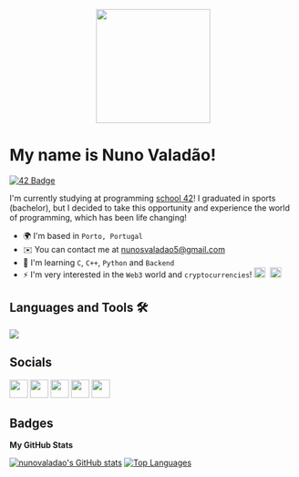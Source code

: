 <p align="center">
  <img src="https://media.giphy.com/media/Qo2dupDib32rkTY4hX/giphy.gif" width="200"/>
  
My name is Nuno Valadão! 
====================================================================================================================================  
<div id="badges" align="left">
  <a href="https://profile.intra.42.fr/users/nsoares-">
    <img src="https://img.shields.io/badge/Porto | Student 💻-gray?style=for-the-badge&logo=42" alt="42 Badge"/>
  </a>
</div>

I'm currently studying at programming [school 42](https://www.42porto.com)! I graduated in sports (bachelor), but I decided to take this opportunity and experience the world of programming, which has been life changing!

* 🌍  I'm based in `Porto, Portugal` 
* ✉️  You can contact me at [nunosvaladao5@gmail.com](mailto:nunosvaladao5@gmail.com)
* 🧠  I'm learning `C`, `C++`, `Python` and `Backend`
* ⚡   I'm very interested in the `Web3` world and `cryptocurrencies`!   <img src="https://github.com/spothq/cryptocurrency-icons/blob/master/svg/icon/eth.svg" title="Eth" alt="Eth" width="20" height="18"/>&nbsp; <img src="https://github.com/spothq/cryptocurrency-icons/blob/master/svg/icon/btc.svg" title="Btc" alt="Btc" width="20" height="18"/>&nbsp;


## Languages and Tools 🛠️

<p align="left">
  <a href="https://skillicons.dev">
    <img src="https://skillicons.dev/icons?i=c,cpp,git,github,python,django,nginx,docker,neovim,gitlab,linux"/>
  </a>
</p>

## Socials 

<p align="left"> <a href="https://discord.com/users/nsvaladao" target="_blank" rel="noreferrer"><img src="https://raw.githubusercontent.com/danielcranney/readme-generator/main/public/icons/socials/discord.svg" width="32" height="32" /></a> <a href="https://www.github.com/nunovaladao" target="_blank" rel="noreferrer"><img src="https://raw.githubusercontent.com/danielcranney/readme-generator/main/public/icons/socials/github-dark.svg" width="32" height="32" /></a> <a href="https://www.twitter.com/@nuno_valadao" target="_blank" rel="noreferrer"><img src="https://raw.githubusercontent.com/danielcranney/readme-generator/main/public/icons/socials/twitter.svg" width="32" height="32" /></a> <a href="https://www.twitch.tv/nunovaladao6" target="_blank" rel="noreferrer"><img src="https://raw.githubusercontent.com/danielcranney/readme-generator/main/public/icons/socials/twitch.svg" width="32" height="32" /></a></a> <a
href="https://www.linkedin.com/in/nunovaladao/" target="_blank" rel="noreferrer"><img src="https://raw.githubusercontent.com/danielcranney/readme-generator/main/public/icons/socials/linkedin.svg" width="32" height="32" /></a></p>

## Badges

<b>My GitHub Stats</b>

<a href="http://www.github.com/nunovaladao"><img src="https://github-readme-stats.vercel.app/api?username=nunovaladao&show_icons=true&hide=&count_private=true&title_color=f97316&text_color=0891b2&icon_color=ffffff&bg_color=1c1917&hide_border=true&show_icons=true" alt="nunovaladao's GitHub stats" /></a>
<a href="https://github.com/nunovaladao" align="left"><img src="https://github-readme-stats.vercel.app/api/top-langs/?username=nunovaladao&langs_count=10&title_color=f97316&text_color=0891b2&icon_color=ffffff&bg_color=1c1917&hide_border=true&locale=en&custom_title=Top%20%Languages" alt="Top Languages" /></a>
